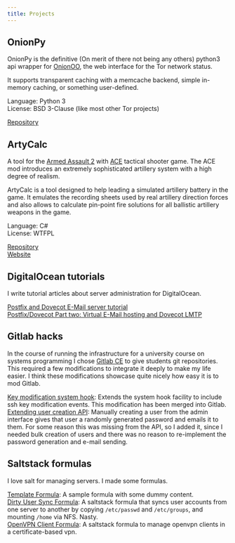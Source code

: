 ```yaml
---
title: Projects
---
```


## OnionPy

OnionPy is the definitive (On merit of there not being any others) python3 api wrapper for [OnionOO](https://www.torproject.org/projects/onionoo.html.en), the web interface for the Tor network status.

It supports transparent caching with a memcache backend, simple in-memory caching, or something user-defined.

Language: Python 3  
License: BSD 3-Clause (like most other Tor projects)

[Repository](https://github.com/duk3luk3/onion-py)

## ArtyCalc

A tool for the [Armed Assault 2](http://www.arma2.com) with [ACE](http://wiki.ace-mod.net/Advanced_Combat_Environment) tactical shooter game. The ACE mod introduces an extremely sophisticated artillery system with a high degree of realism.

ArtyCalc is a tool designed to help leading a simulated artillery battery in the game. It emulates the recording sheets used by real artillery direction forces and also allows to calculate pin-point fire solutions for all ballistic artillery weapons in the game.

Language: C#  
License: WTFPL

[Repository](https://github.com/duk3luk3/ArtyCalc.Sharp)  
[Website](https://dl.dropboxusercontent.com/u/2808338/arma2/artycalc/artycalc.html)

## DigitalOcean tutorials

I write tutorial articles about server administration for DigitalOcean.

[Postfix and Dovecot E-Mail server tutorial](https://www.digitalocean.com/community/articles/how-to-set-up-a-postfix-e-mail-server-with-dovecot)  
[Postfix/Dovecot Part two: Virtual E-Mail hosting and Dovecot LMTP](https://www.digitalocean.com/community/articles/how-to-set-up-a-postfix-email-server-with-dovecot-dynamic-maildirs-and-lmtp)

## Gitlab hacks

In the course of running the infrastructure for a university course on systems programming I chose [Gitlab CE](https://github.com/gitlabhq/) to give students git repositories. This required a few modifications to integrate it deeply to make my life easier.
I think these modifications showcase quite nicely how easy it is to mod Gitlab.

[Key modification system hook](https://github.com/duk3luk3/gitlabhq/tree/system-hook-key): Extends the system hook facility to include ssh key modification events. This modification has been merged into Gitlab.  
[Extending user creation API](https://github.com/duk3luk3/gitlabhq/tree/useradd-api-extension): Manually creating a user from the admin interface gives that user a randomly generated password and emails it to them. For some reason this was missing from the API, so I added it, since I needed bulk creation of users and there was no reason to re-implement the password generation and e-mail sending.

## Saltstack formulas

I love salt for managing servers. I made some formulas.

[Template Formula](https://github.com/saltstack-formulas/template-formula): A sample formula with some dummy content.  
[Dirty User Sync Formula](https://github.com/duk3luk3/dirty-user-sync-formula): A saltstack formula that syncs user accounts from one server to another by copying `/etc/passwd` and `/etc/groups`, and mounting `/home` via NFS. Nasty.  
[OpenVPN Client Formula](https://github.com/saltstack-formulas/openvpn-client-formula): A saltstack formula to manage openvpn clients in a certificate-based vpn.
